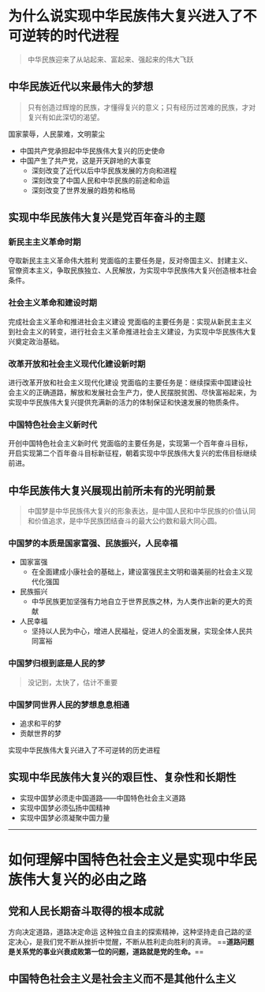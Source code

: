 # 为什么说实现中华民族伟大复兴进入了不可逆转的时代进程
>中华民族迎来了从站起来、富起来、强起来的伟大飞跃

## 中华民族近代以来最伟大的梦想
>只有创造过辉煌的民族，才懂得复兴的意义；只有经历过苦难的民族，才对复兴有如此深切的渴望。

国家蒙辱，人民蒙难，文明蒙尘
- 中国共产党承担起中华民族伟大复兴的历史使命
- 中国产生了共产党，这是开天辟地的大事变
	- 深刻改变了近代以后中华民族发展的方向和进程
	- 深刻改变了中国人民和中华民族的前途和命运
	- 深刻改变了世界发展的趋势和格局

## 实现中华民族伟大复兴是党百年奋斗的主题

### 新民主主义革命时期
夺取新民主主义革命伟大胜利
党面临的主要任务是，反对帝国主义、封建主义、官僚资本主义，争取民族独立、人民解放，为实现中华民族伟大复兴创造根本社会条件。

### 社会主义革命和建设时期
完成社会主义革命和推进社会主义建设
党面临的主要任务是：实现从新民主主义到社会主义的转变，进行社会主义革命推进社会主义建设，为实现中华民族伟大复兴奠定政治基础。

### 改革开放和社会主义现代化建设新时期
进行改革开放和社会主义现代化建设
党面临的主要任务是：继续探索中国建设社会主义的正确道路，解放和发展社会生产力，使人民摆脱贫困、尽快富裕起来，为实现中华民族伟大复兴提供充满新的活力的体制保证和快速发展的物质条件。

### 中国特色社会主义新时代
开创中国特色社会主义新时代
党面临的主要任务是，实现第一个百年奋斗目标，开启实现第二个百年奋斗目标新征程，朝着实现中华民族伟大复兴的宏伟目标继续前进。

## 中华民族伟大复兴展现出前所未有的光明前景
>中国梦是中华民族伟大复兴的形象表达，是中国人民和中华民族的价值认同和价值追求，是中华民族团结奋斗的最大公约数和最大同心圆。

### 中国梦的本质是国家富强、民族振兴，人民幸福

- 国家富强
	- 在全面建成小康社会的基础上，建设富强民主文明和谐美丽的社会主义现代化强国
- 民族振兴
	- 中华民族更加坚强有力地自立于世界民族之林，为人类作出新的更大的贡献
- 人民幸福
	- 坚持以人民为中心，增进人民福祉，促进人的全面发展，实现全体人民共同富裕

### 中国梦归根到底是人民的梦
>没记到，太快了，估计不重要

### 中国梦同世界人民的梦想息息相通
- 追求和平的梦
- 贡献世界的梦

实现中华民族伟大复兴进入了不可逆转的历史进程

## 实现中华民族伟大复兴的艰巨性、复杂性和长期性

- 实现中国梦必须走中国道路——中国特色社会主义道路
- 实现中国梦必须弘扬中国精神
- 实现中国梦必须凝聚中国力量

---

# 如何理解中国特色社会主义是实现中华民族伟大复兴的必由之路

## 党和人民长期奋斗取得的根本成就
方向决定道路，道路决定命运
这种独立自主的探索精神，这种坚持走自己路的坚定决心，是我们党不断从挫折中觉醒，不断从胜利走向胜利的真谛。
==**道路问题是关系党的事业兴衰成败第一位的问题，道路就是党的生命。**==



## 中国特色社会主义是社会主义而不是其他什么主义



## 